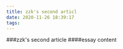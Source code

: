 ```yaml
---
title: zzk's second articl
date: 2020-11-26 18:39:17
tags:
---
```

###zzk's second article
####essay content
